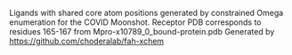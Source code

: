 Ligands with shared core atom positions generated by constrained Omega enumeration for the COVID Moonshot.
Receptor PDB corresponds to residues 165-167 from Mpro-x10789_0_bound-protein.pdb 
Generated by https://github.com/choderalab/fah-xchem
